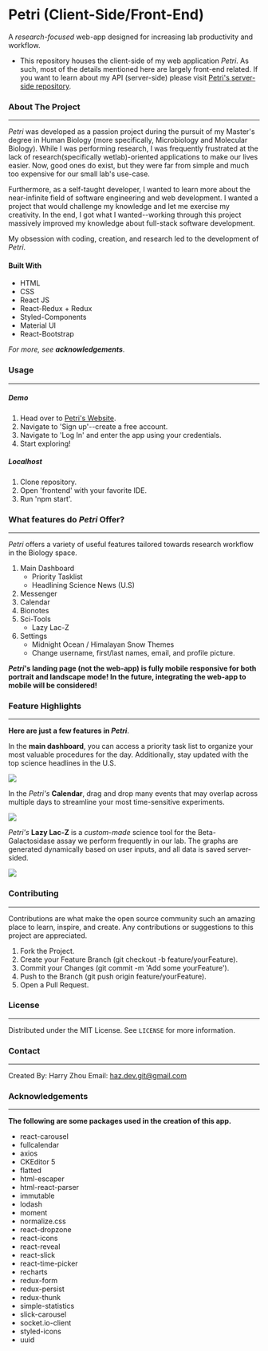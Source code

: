 
# Petri (Client-Side/Front-End)
A *research-focused* web-app designed for increasing lab productivity and workflow.

- This repository houses the client-side of my web application *Petri*. As such, most of the details mentioned here are largely front-end related. If you want to learn about my API (server-side) please visit [Petri's server-side repository](https://github.com/Haz-git/Petri_Server_Build).

### About The Project
---
*Petri* was developed as a passion project during the pursuit of my Master's degree in Human Biology (more specifically, Microbiology and Molecular Biology). While I was performing research, I was frequently frustrated at the lack of research(specifically wetlab)-oriented applications to make our lives easier. Now, good ones do exist, but they were far from simple and much too expensive for our small lab's use-case.

Furthermore, as a self-taught developer, I wanted to learn more about the near-infinite field of software engineering and web development. I wanted a project that would challenge my knowledge and let me exercise my creativity. In the end, I got what I wanted--working through this project massively improved my knowledge about full-stack software development.

My obsession with coding, creation, and research led to the development of *Petri*.

#### Built With
- HTML
- CSS
- React JS
- React-Redux + Redux
- Styled-Components
- Material UI
- React-Bootstrap

*For more, see **acknowledgements***.

### Usage
---
##### Demo
1. Head over to [Petri's Website](https://petriweb.netlify.app/).
2. Navigate to 'Sign up'--create a free account.
3. Navigate to 'Log In' and enter the app using your credentials.
4. Start exploring!

##### Localhost
1. Clone repository.
2. Open 'frontend' with your favorite IDE.
3. Run 'npm start'.

### What features do *Petri* Offer?
---
*Petri* offers a variety of useful features tailored towards research workflow in the Biology space.

1. Main Dashboard
    - Priority Tasklist
    - Headlining Science News (U.S)
2. Messenger
3. Calendar
4. Bionotes
5. Sci-Tools
    - Lazy Lac-Z
6. Settings
    - Midnight Ocean / Himalayan Snow Themes
    - Change username, first/last names, email, and profile picture.

***Petri*'s landing page (not the web-app) is fully mobile responsive for both portrait and landscape mode! In the future, integrating the web-app to mobile will be considered!**

### Feature Highlights
---
**Here are just a few features in *Petri***.

In the **main dashboard**, you can access a priority task list to organize your most valuable procedures for the day. Additionally, stay updated with the top science headlines in the U.S.

![](https://media.giphy.com/media/UO7AIpOYuOYActYYME/giphy.gif)

In the *Petri's* **Calendar**, drag and drop many events that may overlap across multiple days to streamline your most time-sensitive experiments.

![](https://media.giphy.com/media/H7z9hca7pKiHaaVq0E/giphy.gif)

*Petri's* **Lazy Lac-Z** is a *custom-made* science tool for the Beta-Galactosidase assay we perform frequently in our lab. The graphs are generated dynamically based on user inputs, and all data is saved server-sided.

![](https://media.giphy.com/media/INCuZNmEmsGDfKIscA/giphy.gif)



    
### Contributing
---
Contributions are what make the open source community such an amazing place to learn, inspire, and create. Any contributions or suggestions to this project are appreciated.

1. Fork the Project.
2. Create your Feature Branch (git checkout -b feature/yourFeature).
3. Commit your Changes (git commit -m 'Add some yourFeature').
4. Push to the Branch (git push origin feature/yourFeature).
5. Open a Pull Request.

### License
---
Distributed under the MIT License. See ```LICENSE``` for more information.

### Contact
---
Created By: Harry Zhou
Email: haz.dev.git@gmail.com

### Acknowledgements
---
**The following are some packages used in the creation of this app.**
- react-carousel
- fullcalendar
- axios
- CKEditor 5
- flatted
- html-escaper
- html-react-parser
- immutable
- lodash
- moment
- normalize.css
- react-dropzone
- react-icons
- react-reveal
- react-slick
- react-time-picker
- recharts
- redux-form
- redux-persist
- redux-thunk
- simple-statistics
- slick-carousel
- socket.io-client
- styled-icons
- uuid

